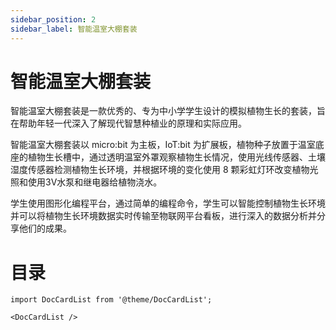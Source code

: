 ```yaml
---
sidebar_position: 2
sidebar_label: 智能温室大棚套装
---
```


# 智能温室大棚套装

智能温室大棚套装是一款优秀的、专为中小学学生设计的模拟植物生长的套装，旨在帮助年轻一代深入了解现代智慧种植业的原理和实际应用。

智能温室大棚套装以 micro:bit 为主板，IoT:bit 为扩展板，植物种子放置于温室底座的植物生长槽中，通过透明温室外罩观察植物生长情况，使用光线传感器、土壤湿度传感器检测植物生长环境，并根据环境的变化使用 8 颗彩虹灯环改变植物光照和使用3V水泵和继电器给植物浇水。

学生使用图形化编程平台，通过简单的编程命令，学生可以智能控制植物生长环境并可以将植物生长环境数据实时传输至物联网平台看板，进行深入的数据分析并分享他们的成果。



# 目录

```mdx-code-block
import DocCardList from '@theme/DocCardList';

<DocCardList />
```
